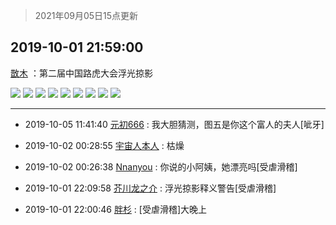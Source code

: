 > 2021年09月05日15点更新
<link rel="stylesheet" href="https://cdn.jsdelivr.net/gh/taotie6/sampleJSON@main/css/photo_show.css">


 ## 2019-10-01 21:59:00 

 [㪚木](https://www.coolapk.com/feed/14095902?shareKey=OTUyZmY2Mzk3N2YwNjEzMTc0ZWM~) ：第二届中国路虎大会浮光掠影 

<div class="album">
<img class="img-item" src="https://image.coolapk.com/feed/2019/1001/21/1081091_3d7b2af9_8087_3729@480x272.gif" />
<img class="img-item" src="https://image.coolapk.com/feed/2019/1001/21/1081091_519c69e7_8285_6442@384x217.gif" />
<img class="img-item" src="https://image.coolapk.com/feed/2019/1001/21/1081091_b264e0c4_8285_6445@672x378.gif" />
<img class="img-item" src="https://image.coolapk.com/feed/2019/1001/21/1081091_2dac3b4a_8285_6447@800x534.jpeg" />
<img class="img-item" src="https://image.coolapk.com/feed/2019/0927/21/1081091_bff96e10_1424_2093@2736x1824.jpeg" />
<img class="img-item" src="https://image.coolapk.com/feed/2019/1001/21/1081091_dd9ca232_8285_6449@800x562.jpeg" />
<img class="img-item" src="https://image.coolapk.com/feed/2019/1001/21/1081091_00bb3fe8_8285_6451@672x378.gif" />
<img class="img-item" src="https://image.coolapk.com/feed/2019/1001/21/1081091_d46c6d4b_8285_6453@3524x2352.jpeg" />
<img class="img-item" src="https://image.coolapk.com/feed/2019/1001/21/1081091_8d9f8d9a_8285_6455@672x313.gif" />
</div>

 ------- 

- 2019-10-05 11:41:40 [元初666](uid=1470052) : 我大胆猜测，图五是你这个富人的夫人[呲牙] 

- 2019-10-02 00:28:55 [宇宙人本人](uid=1597114) : 枯燥 

- 2019-10-02 00:26:38 [Nnanyou](uid=2378301) : 你说的小阿姨，她漂亮吗[受虐滑稽] 

- 2019-10-01 22:09:58 [芥川龙之介](uid=2373376) : 浮光掠影释义警告[受虐滑稽] 

- 2019-10-01 22:00:46 [胖杉](uid=679575) : [受虐滑稽]大晚上 

